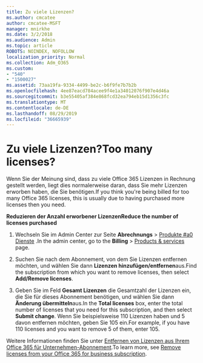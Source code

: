 ```yaml
---
title: Zu viele Lizenzen?
ms.author: cmcatee
author: cmcatee-MSFT
manager: mnirkhe
ms.date: 3/2/2018
ms.audience: Admin
ms.topic: article
ROBOTS: NOINDEX, NOFOLLOW
localization_priority: Normal
ms.collection: Adm_O365
ms.custom:
- "540"
- "1500027"
ms.assetid: 73aa19fa-9334-4499-be2c-b6f9fe7b7b2b
ms.openlocfilehash: 4ee87eacd784acee9f4e1a34012076f907e4d46a
ms.sourcegitcommit: b3e55405af384e868fcd32ea794eb15d1356c3fc
ms.translationtype: MT
ms.contentlocale: de-DE
ms.lasthandoff: 08/29/2019
ms.locfileid: "36665939"
---
```

# <a name="too-many-licenses"></a><span data-ttu-id="4b838-102">Zu viele Lizenzen?</span><span class="sxs-lookup"><span data-stu-id="4b838-102">Too many licenses?</span></span>

<span data-ttu-id="4b838-103">Wenn Sie der Meinung sind, dass zu viele Office 365 Lizenzen in Rechnung gestellt werden, liegt dies normalerweise daran, dass Sie mehr Lizenzen erworben haben, die Sie benötigen.</span><span class="sxs-lookup"><span data-stu-id="4b838-103">If you think you're being billed for too many Office 365 licenses, this is usually due to having purchased more licenses then you need.</span></span>
  
<span data-ttu-id="4b838-104">**Reduzieren der Anzahl erworbener Lizenzen**</span><span class="sxs-lookup"><span data-stu-id="4b838-104">**Reduce the number of licenses purchased**</span></span>
  
1. <span data-ttu-id="4b838-105">Wechseln Sie im Admin Center zur Seite **Abrechnungs** \> [Produkte #a0 Dienste](https://go.microsoft.com/fwlink/p/?linkid=842054) .</span><span class="sxs-lookup"><span data-stu-id="4b838-105">In the admin center, go to the **Billing** \> [Products & services](https://go.microsoft.com/fwlink/p/?linkid=842054) page.</span></span>

2. <span data-ttu-id="4b838-106">Suchen Sie nach dem Abonnement, von dem Sie Lizenzen entfernen möchten, und wählen Sie dann **Lizenzen hinzufügen/entfernen**aus.</span><span class="sxs-lookup"><span data-stu-id="4b838-106">Find the subscription from which you want to remove licenses, then select **Add/Remove licenses**.</span></span>

3. <span data-ttu-id="4b838-107">Geben Sie im Feld **Gesamt Lizenzen** die Gesamtzahl der Lizenzen ein, die Sie für dieses Abonnement benötigen, und wählen Sie dann **Änderung übermitteln**aus.</span><span class="sxs-lookup"><span data-stu-id="4b838-107">In the **Total licenses** box, enter the total number of licenses that you need for this subscription, and then select **Submit change**.</span></span> <span data-ttu-id="4b838-108">Wenn Sie beispielsweise 110 Lizenzen haben und 5 davon entfernen möchten, geben Sie 105 ein.</span><span class="sxs-lookup"><span data-stu-id="4b838-108">For example, if you have 110 licenses and you want to remove 5 of them, enter 105.</span></span>

<span data-ttu-id="4b838-109">Weitere Informationen finden Sie unter [Entfernen von Lizenzen aus Ihrem Office 365 für Unternehmen-Abonnement](https://docs.microsoft.com/office365/admin/subscriptions-and-billing/remove-licenses-from-subscription).</span><span class="sxs-lookup"><span data-stu-id="4b838-109">To learn more, see [Remove licenses from your Office 365 for business subscription](https://docs.microsoft.com/office365/admin/subscriptions-and-billing/remove-licenses-from-subscription).</span></span>